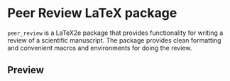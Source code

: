 # Peer Review LaTeX package

`peer_review` is a LaTeX2e package that provides functionality for writing a review of a scientific manuscript.
The package provides clean formatting and convenient macros and environments for doing the review.

## Preview

